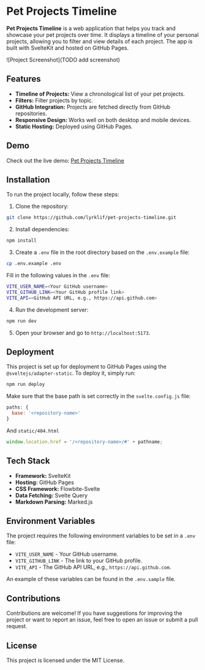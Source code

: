 # Pet Projects Timeline

**Pet Projects Timeline** is a web application that helps you track and showcase your pet projects over time. It displays a timeline of your personal projects, allowing you to filter and view details of each project. The app is built with SvelteKit and hosted on GitHub Pages.

![Project Screenshot](TODO add screenshot)

## Features

- **Timeline of Projects:** View a chronological list of your pet projects.
- **Filters:** Filter projects by topic.
- **GitHub Integration:** Projects are fetched directly from GitHub repositories.
- **Responsive Design:** Works well on both desktop and mobile devices.
- **Static Hosting:** Deployed using GitHub Pages.

## Demo

Check out the live demo: [Pet Projects Timeline](https://lyrklif.github.io/pet-projects-timeline/)

## Installation

To run the project locally, follow these steps:

1. Clone the repository:
```bash
git clone https://github.com/lyrklif/pet-projects-timeline.git
```

2. Install dependencies:

```bash
npm install
```

3. Create a `.env` file in the root directory based on the `.env.example` file:

```bash
cp .env.example .env
```

Fill in the following values in the `.env` file:

```bash
VITE_USER_NAME=<Your GitHub username>
VITE_GITHUB_LINK=<Your GitHub profile link>
VITE_API=<GitHub API URL, e.g., https://api.github.com>
```

4. Run the development server:

```bash
npm run dev
```

5. Open your browser and go to `http://localhost:5173`.

## Deployment

This project is set up for deployment to GitHub Pages using the `@sveltejs/adapter-static`. To deploy it, simply run:

```bash
npm run deploy
```

Make sure that the base path is set correctly in the `svelte.config.js` file:

```js
paths: {
  base: '<repository-name>'
}
```

And `static/404.html`

```js
window.location.href = '/<repository-name>/#' + pathname;
```

## Tech Stack

- **Framework:** SvelteKit
- **Hosting:** GitHub Pages
- **CSS Framework:** Flowbite-Svelte
- **Data Fetching:** Svelte Query
- **Markdown Parsing:** Marked.js

## Environment Variables

The project requires the following environment variables to be set in a `.env` file:

- `VITE_USER_NAME` - Your GitHub username.
- `VITE_GITHUB_LINK` - The link to your GitHub profile.
- `VITE_API` - The GitHub API URL, e.g., `https://api.github.com`.

An example of these variables can be found in the `.env.sample` file.

## Contributions

Contributions are welcome! If you have suggestions for improving the project or want to report an issue, feel free to open an issue or submit a pull request.

## License

This project is licensed under the MIT License.
